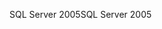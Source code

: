 <span data-ttu-id="f9490-101">SQL Server 2005</span><span class="sxs-lookup"><span data-stu-id="f9490-101">SQL Server 2005</span></span>